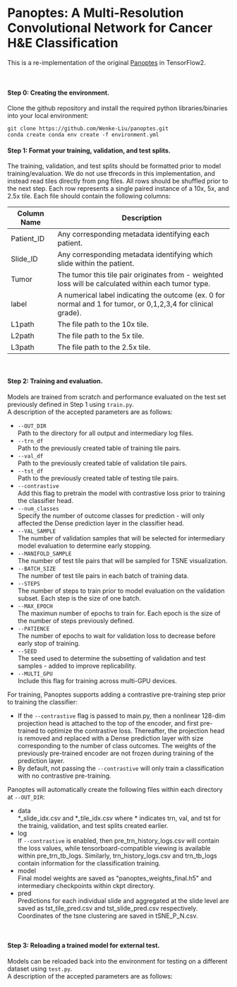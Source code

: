 # Panoptes: A Multi-Resolution Convolutional Network for Cancer H&E Classification
This is a re-implementation of the original [Panoptes](https://github.com/rhong3/panoptes-he) in TensorFlow2.  

<br />

#### Step 0: Creating the environment.
Clone the github repository and install the required python libraries/binaries into your local environment:
```
git clone https://github.com/Wenke-Liu/panoptes.git
conda create conda env create -f environment.yml
```

#### Step 1: Format your training, validation, and test splits. 
The training, validation, and test splits should be formatted prior to model training/evaluation. We do not use tfrecords in this implementation, and instead read tiles directly from png files. All rows should be shuffled prior to the next step. Each row represents a single paired instance of a 10x, 5x, and 2.5x tile. Each file should contain the following columns:

| Column Name  | Description |
| ------------- | ------------- |
| Patient_ID  | Any corresponding metadata identifying each patient.   |
| Slide_ID  | Any corresponding metadata identifying which slide within the patient.    |
| Tumor  | The tumor this tile pair originates from - weighted loss will be calculated within each tumor type.    |
| label  | A numerical label indicating the outcome (ex. 0 for normal and 1 for tumor, or 0,1,2,3,4 for clinical grade).  |
| L1path  | The file path to the 10x tile.    |
| L2path  | The file path to the 5x tile.   |
| L3path  | The file path to the 2.5x tile.    |

<br />

#### Step 2: Training and evaluation. 
Models are trained from scratch and performance evaluated on the test set previously defined in Step 1 using ```train.py```.  
A description of the accepted parameters are as follows:
- ```--OUT_DIR```   
  Path to the directory for all output and intermediary log files.   
- ```--trn_df```   
  Path to the previously created table of training tile pairs.   
- ```--val_df```   
  Path to the previously created table of validation tile pairs.     
- ```--tst_df```   
  Path to the previously created table of testing tile pairs.    
- ```--contrastive```   
  Add this flag to pretrain the model with contrastive loss prior to training the classifier head.  
- ```--num_classes```   
  Specify the number of outcome classes for prediction - will only affected the Dense prediction layer in the classifier head.  
- ```--VAL_SAMPLE```   
  The number of validation samples that will be selected for intermediary model evaluation to determine early stopping. 
- ```--MANIFOLD_SAMPLE```   
  The number of test tile pairs that will be sampled for TSNE visualization.  
- ```--BATCH_SIZE```   
  The number of test tile pairs in each batch of training data. 
- ```--STEPS```   
  The number of steps to train prior to model evaluation on the validation subset. Each step is the size of one batch. 
- ```--MAX_EPOCH```   
  The maximun number of epochs to train for. Each epoch is the size of the number of steps previously defined.  
- ```--PATIENCE```   
  The number of epochs to wait for validation loss to decrease before early stop of training.   
- ```--SEED```   
  The seed used to determine the subsetting of validation and test samples - added to improve replicability.   
- ```--MULTI_GPU```   
  Include this flag for training across multi-GPU devices.  

For training, Panoptes supports adding a contrastive pre-training step prior to training the classifier:  
  - If the ```--contrastive``` flag is passed to main.py, then a nonlinear 128-dim projection head is attached to the top of the encoder, and first pre-trained to optimize the contrastive loss. Thereafter, the projection head is removed and replaced with a Dense prediction layer with size corresponding to the number of class outcomes. The weights of the previously pre-trained encoder are not frozen during training of the prediction layer.
  - By default, not passing the ```--contrastive``` will only train a classification with no contrastive pre-training.    

Panoptes will automatically create the following files within each directory at ```--OUT_DIR```:

- data   
  \*_slide_idx.csv and \*_tile_idx.csv where \* indicates trn, val, and tst for the trainig, validation, and test splits created earlier.   
- log  
  If ```--contrastive``` is enabled, then pre_trn_history_logs.csv will contain the loss values, while tensorboard-compatible viewing is available within pre_trn_tb_logs. Similarly, trn_history_logs.csv and trn_tb_logs contain information for the classification training.  
- model  
  Final model weights are saved as "panoptes_weights_final.h5" and intermediary checkpoints within ckpt directory.  
- pred  
  Predictions for each individual slide and aggregated at the slide level are saved as tst_tile_pred.csv and tst_slide_pred.csv respectively. Coordinates of the tsne clustering are saved in tSNE_P_N.csv.
  
<br />

#### Step 3: Reloading a trained model for external test.  
Models can be reloaded back into the environment for testing on a different dataset using ```test.py```.  
A description of the accepted parameters are as follows:








